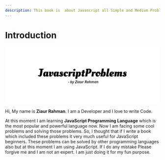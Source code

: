 ```yaml
---
description: This book is  about Javascript all Simple and Medium Problems
---
```


# Introduction

![](.gitbook/assets/jsp.png)

 Hi, My name is **Ziaur Rahman**. I am a Developer and I love to write Code. 

At this moment I am learning **JavaScript Programming Language** which is the most popular and powerful language now. Now I am facing some cool problems and solving those problems. So, I thought that if I write a book which included these problems it very much useful for JavaScript beginners. These problems can be solved by other programming languages also but at this moment I am using JavaScript. If I do any mistake Please forgive me and I am not an expert. I am just doing it for my fun purpose.

